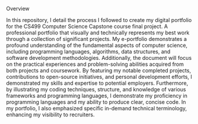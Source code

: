 Overview

In this repository, I detail the process I followed to create my digital portfolio for the CS499 Computer Science Capstone course final project. A professional portfolio that visually and technically represents my best work through a collection of significant projects. My e-portfolio demonstrates a profound understanding of the fundamental aspects of computer science, including programming languages, algorithms, data structures, and software development methodologies. Additionally, the document will focus on the practical experiences and problem-solving abilities acquired from both projects and coursework. By featuring my notable completed projects, contributions to open-source initiatives, and personal development efforts, I demonstrated my skills and expertise to potential employers. Furthermore, by illustrating my coding techniques, structure, and knowledge of various frameworks and programming languages, I demonstrate my proficiency in programming languages and my ability to produce clear, concise code. In my portfolio, I also emphasized specific in-demand technical terminology, enhancing my visibility to recruiters.
